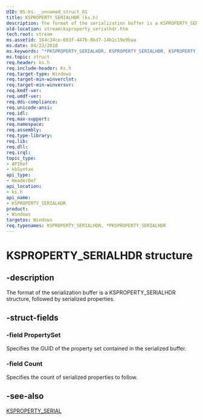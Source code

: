 ```yaml
---
UID: NS:ks.__unnamed_struct_81
title: KSPROPERTY_SERIALHDR (ks.h)
description: The format of the serialization buffer is a KSPROPERTY_SERIALHDR structure, followed by serialized properties.
old-location: stream\ksproperty_serialhdr.htm
tech.root: stream
ms.assetid: 164c34ce-603f-447b-8bd7-14b1c19e9baa
ms.date: 04/23/2018
ms.keywords: "*PKSPROPERTY_SERIALHDR, KSPROPERTY_SERIALHDR, KSPROPERTY_SERIALHDR structure [Streaming Media Devices], PKSPROPERTY_SERIALHDR, PKSPROPERTY_SERIALHDR structure pointer [Streaming Media Devices], ks-struct_cdf54d37-a5b8-4a73-98dd-c7a9439ac51a.xml, ks/KSPROPERTY_SERIALHDR, ks/PKSPROPERTY_SERIALHDR, stream.ksproperty_serialhdr"
ms.topic: struct
req.header: ks.h
req.include-header: Ks.h
req.target-type: Windows
req.target-min-winverclnt: 
req.target-min-winversvr: 
req.kmdf-ver: 
req.umdf-ver: 
req.ddi-compliance: 
req.unicode-ansi: 
req.idl: 
req.max-support: 
req.namespace: 
req.assembly: 
req.type-library: 
req.lib: 
req.dll: 
req.irql: 
topic_type:
- APIRef
- kbSyntax
api_type:
- HeaderDef
api_location:
- ks.h
api_name:
- KSPROPERTY_SERIALHDR
product:
- Windows
targetos: Windows
req.typenames: KSPROPERTY_SERIALHDR, *PKSPROPERTY_SERIALHDR
---
```


# KSPROPERTY_SERIALHDR structure


## -description


The format of the serialization buffer is a KSPROPERTY_SERIALHDR structure, followed by serialized properties.


## -struct-fields




### -field PropertySet

Specifies the GUID of the property set contained in the serialized buffer.


### -field Count

Specifies the count of serialized properties to follow.


## -see-also




<a href="https://msdn.microsoft.com/library/windows/hardware/ff565224">KSPROPERTY_SERIAL</a>
 

 

